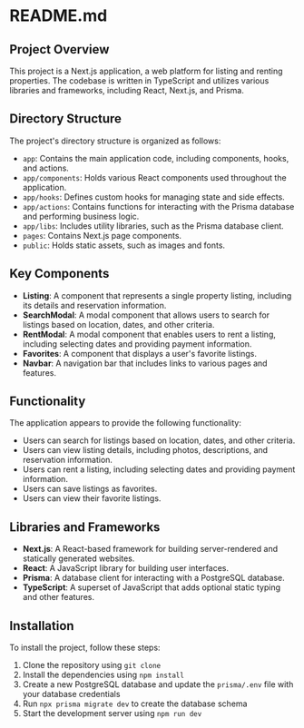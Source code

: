 
**README.md**
===============

**Project Overview**
-------------------

This project is a Next.js application, a web platform for listing and renting properties. The codebase is written in TypeScript and utilizes various libraries and frameworks, including React, Next.js, and Prisma.

**Directory Structure**
-----------------------

The project's directory structure is organized as follows:

* `app`: Contains the main application code, including components, hooks, and actions.
* `app/components`: Holds various React components used throughout the application.
* `app/hooks`: Defines custom hooks for managing state and side effects.
* `app/actions`: Contains functions for interacting with the Prisma database and performing business logic.
* `app/libs`: Includes utility libraries, such as the Prisma database client.
* `pages`: Contains Next.js page components.
* `public`: Holds static assets, such as images and fonts.

**Key Components**
------------------

* **Listing**: A component that represents a single property listing, including its details and reservation information.
* **SearchModal**: A modal component that allows users to search for listings based on location, dates, and other criteria.
* **RentModal**: A modal component that enables users to rent a listing, including selecting dates and providing payment information.
* **Favorites**: A component that displays a user's favorite listings.
* **Navbar**: A navigation bar that includes links to various pages and features.

**Functionality**
----------------

The application appears to provide the following functionality:

* Users can search for listings based on location, dates, and other criteria.
* Users can view listing details, including photos, descriptions, and reservation information.
* Users can rent a listing, including selecting dates and providing payment information.
* Users can save listings as favorites.
* Users can view their favorite listings.

**Libraries and Frameworks**
---------------------------

* **Next.js**: A React-based framework for building server-rendered and statically generated websites.
* **React**: A JavaScript library for building user interfaces.
* **Prisma**: A database client for interacting with a PostgreSQL database.
* **TypeScript**: A superset of JavaScript that adds optional static typing and other features.

**Installation**
--------------

To install the project, follow these steps:

1. Clone the repository using `git clone`
2. Install the dependencies using `npm install` 
3. Create a new PostgreSQL database and update the `prisma/.env` file with your database credentials
4. Run `npx prisma migrate dev` to create the database schema
5. Start the development server using `npm run dev` 

